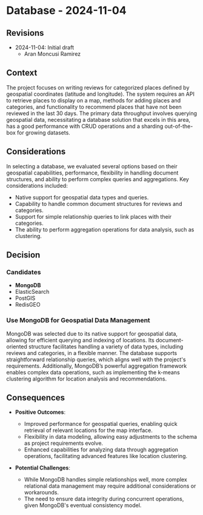# Database - 2024-11-04 #

## Revisions

- 2024-11-04: Initial draft
  - Aran Moncusi Ramirez

## Context
The project focuses on writing reviews for categorized places defined by geospatial coordinates
(latitude and longitude). The system requires an API to retrieve places to display on a map, methods for adding places
and categories, and functionality to recommend places that have not been reviewed in the last 30 days. The primary data
throughput involves querying geospatial data, necessitating a database solution that excels in this area, has a 
good performance with CRUD operations and a sharding out-of-the-box for growing datasets.

## Considerations
In selecting a database, we evaluated several options based on their geospatial capabilities, performance, flexibility
in handling document structures, and ability to perform complex queries and aggregations. Key considerations included:

- Native support for geospatial data types and queries.
- Capability to handle common document structures for reviews and categories.
- Support for simple relationship queries to link places with their categories.
- The ability to perform aggregation operations for data analysis, such as clustering.

## Decision

### Candidates
- **MongoDB**
- ElasticSearch
- PostGIS
- RedisGEO

### Use MongoDB for Geospatial Data Management
MongoDB was selected due to its native support for geospatial data, allowing for efficient querying and
indexing of locations. Its document-oriented structure facilitates handling a variety of data types, including reviews
and categories, in a flexible manner. The database supports straightforward relationship queries, which aligns well
with the project's requirements. Additionally, MongoDB’s powerful aggregation framework enables complex data
operations, such as implementing the k-means clustering algorithm for location analysis and recommendations.

## Consequences
- **Positive Outcomes**:
  - Improved performance for geospatial queries, enabling quick retrieval of relevant locations for the map interface.
  - Flexibility in data modeling, allowing easy adjustments to the schema as project requirements evolve.
  - Enhanced capabilities for analyzing data through aggregation operations, facilitating advanced features like
    location clustering.
  
- **Potential Challenges**:
  - While MongoDB handles simple relationships well, more complex relational data management may require additional
    considerations or workarounds.
  - The need to ensure data integrity during concurrent operations, given MongoDB's eventual consistency model.
